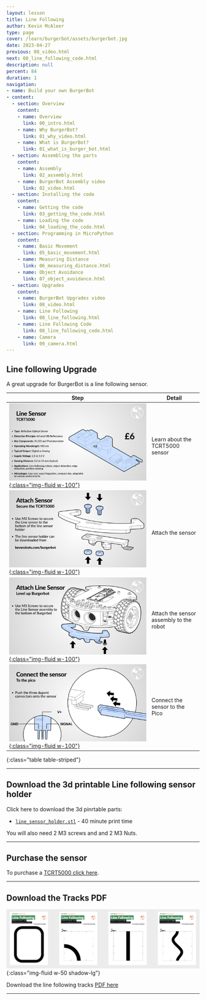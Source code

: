 ```yaml
---
layout: lesson
title: Line Following
author: Kevin McAleer
type: page
cover: /learn/burgerbot/assets/burgerbot.jpg
date: 2023-04-27
previous: 08_video.html
next: 08_line_following_code.html
description: null
percent: 84
duration: 1
navigation:
- name: Build your own BurgerBot
- content:
  - section: Overview
    content:
    - name: Overview
      link: 00_intro.html
    - name: Why BurgerBot?
      link: 01_why_video.html
    - name: What is BurgerBot?
      link: 01_what_is_burger_bot.html
  - section: Assembling the parts
    content:
    - name: Assembly
      link: 02_assembly.html
    - name: BurgerBot Assembly video
      link: 02_video.html
  - section: Installing the code
    content:
    - name: Getting the code
      link: 03_getting_the_code.html
    - name: Loading the code
      link: 04_loading_the_code.html
  - section: Programming in MicroPython
    content:
    - name: Basic Movement
      link: 05_basic_movement.html
    - name: Measuring Distance
      link: 06_measuring_distance.html
    - name: Object Avoidance
      link: 07_object_avoidance.html
  - section: Upgrades
    content:
    - name: BurgerBot Upgrades video
      link: 08_video.html
    - name: Line Following
      link: 08_line_following.html
    - name: Line Following Code
      link: 08_line_following_code.html
    - name: Camera
      link: 09_camera.html
---
```



## Line following Upgrade

A great upgrade for BurgerBot is a line following sensor.

Step | Detail
---|---
[![Line following build instructions](assets/line01.jpg){:class="img-fluid w-100"}](assets/line01.jpg) | Learn about the TCRT5000 sensor
[![Line following build instructions](assets/line02.jpg){:class="img-fluid w-100"}](assets/line02.jpg) | Attach the sensor
[![Line following build instructions](assets/line03.jpg){:class="img-fluid w-100"}](assets/line03.jpg) | Attach the sensor assembly to the robot
[![Line following build instructions](assets/line04.jpg){:class="img-fluid w-100"}](assets/line04.jpg) | Connect the sensor to the Pico
{:class="table table-striped"}

---

## Download the 3d printable Line following sensor holder

Click here to download the 3d pinrtable parts:

* [`line_sensor_holder.stl`](/assets/stl/burgerbot_v2/line_sensor_holder.stl) - 40 minute print time

You will also need 2 M3 screws and and 2 M3 Nuts.

---

## Purchase the sensor

To purchase a [TCRT5000 click here](https://shop.pimoroni.com/products/line-tracking-sensor-tcrt5000-module).

---

## Download the Tracks PDF

![PDF Thumbnail](assets/pdf_thumbnails.png){:class="img-fluid w-50 shadow-lg"}

Download the line following tracks [PDF here](assets/tracks.pdf)

---

